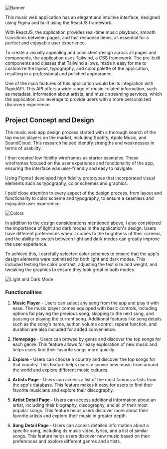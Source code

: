 ![Banner](https://user-images.githubusercontent.com/57842220/228262237-997d257c-a219-49cb-bbd1-21dc92112e97.png)

This music web application has an elegant and intuitive interface, designed using Figma and built using the ReactJS framework.

With ReactJS, the application provides real-time music playback, smooth transitions between pages, and fast response times, all essential for a perfect and enjoyable user experience.

To create a visually appealing and consistent design across all pages and components, the application uses Tailwind, a CSS framework. The pre-built components and classes that Tailwind allows, made it easy for me to customize the layout, typography, and color palette of the application, resulting in a professional and polished appearance.

One of the main features of this application would be its integration with RapidAPI. This API offers a wide range of music-related information, such as metadata, information about artists, and music streaming services, which the application can leverage to provide users with a more personalized discovery experience.

## Project Concept and Design

The music web app design process started with a thorough search of the top music players on the market, including Spotify, Apple Music, and SoundCloud. This research helped identify strengths and weaknesses in terms of usability.

I then created low fidelity wireframes as starter examples. These wireframes focused on the user experience and functionality of the app, ensuring the interface was user-friendly and easy to navigate.

Using Figma I developed high fidelity prototypes that incorporated visual elements such as typography, color schemes and graphics.

I paid close attention to every aspect of the design process, from layout and functionality to color scheme and typography, to ensure a seamless and enjoyable user experience.

![Colors](https://user-images.githubusercontent.com/57842220/228262836-a1b0e5c1-e631-400a-ba20-ddd47b794817.png)

In addition to the design considerations mentioned above, I also considered the importance of light and dark modes in the application's design. Users have different preferences when it comes to the brightness of their screens, and the ability to switch between light and dark modes can greatly improve the user experience.

To achieve this, I carefully selected color schemes to ensure that the app's design elements were optimized for both light and dark modes. This included testing the color contrast, adjusting the text size and weight, and tweaking the graphics to ensure they look great in both modes.

![Light and Dark Mode](https://user-images.githubusercontent.com/57842220/228262480-f49d226b-cd5e-491f-bdc3-8352bd90f519.png)

### Functionalities

1. **Music Player** - Users can select any song from the app and play it with ease. The music player comes equipped with basic controls, including options for playing the previous song, skipping to the next song, and pausing or playing the current song. Additional features like song details such as the song's name, author, volume control, repeat function, and duration are also included for added convenience.

2. **Homepage** - Users can browse by genre and discover the top songs for each genre. This feature allows for easy exploration of new music and helps users find their favorite songs more quickly.

3. **Explore** - Users can choose a country and discover the top songs for that country. This feature helps users discover new music from around the world and explore different music cultures.

4. **Artists Page** - Users can access a list of the most famous artists from the app's database. This feature makes it easy for users to find their favorite musicians and explore their discography.

5. **Artist Detail Page** - Users can access additional information about an artist, including their biography, discography, and all of their most popular songs. This feature helps users discover more about their favorite artists and explore their music in greater depth.

6. **Song Detail Page** - Users can access detailed information about a specific song, including its music video, lyrics, and a list of similar songs. This feature helps users discover new music based on their preferences and explore different genres and artists.





